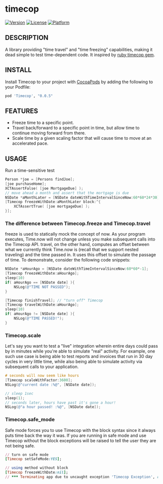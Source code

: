 # timecop
[![Version](https://img.shields.io/cocoapods/v/Timecop.svg?style=flat)](https://github.com/kazu0620/ios-timecop)
[![License](https://img.shields.io/cocoapods/l/Timecop.svg?style=flat)](https://github.com/kazu0620/ios-timecop)
[![Platform](https://img.shields.io/cocoapods/p/Timecop.svg?style=flat)](https://github.com/kazu0620/ios-timecop)
## DESCRIPTION

A library providing "time travel" and "time freezing" capabilities, making it dead simple to test time-dependent code.  It inspired by [ruby timecop gem](https://github.com/travisjeffery/timecop).

## INSTALL

Install Timecop to your project with [CocoaPods](http://cocoapods.org) by adding the following to your Podfile:

``` ruby
pod 'Timecop', "0.0.5"
```
## FEATURES
- Freeze time to a specific point.
- Travel back/forward to a specific point in time, but allow time to continue moving forward from there.
- Scale time by a given scaling factor that will cause time to move at an accelerated pace.

## USAGE

Run a time-sensitive test

```objective-c
Person *joe = [Persons findJoe];
[joe purchaseHome];
XCTAssertFalse( [joe MortgageDue] );
// move ahead a month and assert that the mortgage is due
NSDate *aMonthLater = [NSDate dateWithTimeIntervalSinceNow:60*60*24*30];
[Timecop freezeWithDate:aMonthLater block:^{
    XCTAssertTrue( [joe mortgageDue] );
}];  
```

### The difference between Timecop.freeze and Timecop.travel

freeze is used to statically mock the concept of now. As your program executes,
Time.now will not change unless you make subsequent calls into the Timecop API.
travel, on the other hand, computes an offset between what we currently think
Time.now is (recall that we support nested traveling) and the time passed in.
It uses this offset to simulate the passage of time.  To demonstrate, consider
the following code snippets:

```objective-c
NSDate *aHourAgo = [NSDate dateWithTimeIntervalSinceNow:60*60*-1];
[Timecop freezeWithDate:aHourAgo];
sleep(10)
if( aHourAgo == [NSDate date] ){
    NSLog(@"TIME NOT PASSED");
}

[Timecop finishTravel]; // "turn off" Timecop
[Timecop travelWithDate:aHourAgo];
sleep(10)
if( aHourAgo != [NSDate date] ){
    NSLog(@"TIME PASSED!");
}
```

### Timecop.scale

Let's say you want to test a "live" integration wherein entire days could pass by
in minutes while you're able to simulate "real" activity. For example, one such use case
is being able to test reports and invoices that run in 30 day cycles in very little time, while also
being able to simulate activity via subsequent calls to your application.

```objective-c
# seconds will now seem like hours
[Timecop scaleWithFactor:3600];
NSLog(@"current date :%@", [NSDate date]);

// sleep 1sec
sleep(1);
// seconds later, hours have past it's gone a hour!
NSLog(@"a hour passed! :%@", [NSDate date]);
```
### Timecop.safe_mode

Safe mode forces you to use Timecop with the block syntax since it always puts time back the way it was. If you are running in safe mode and use Timecop without the block exceptions will be raised to tell the user they are not being safe.

``` ruby
// turn on safe mode
[Timecop setSafeMode:YES];

// using method without block
[Timecop freezeWithDate:nil];
// *** Terminating app due to uncaught exception 'Timecop Exception', reason: 'Safe mode is enabled, only calls passing a block are allowed.'
```
